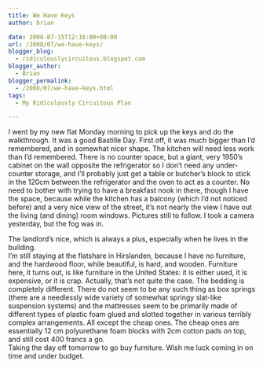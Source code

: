 ```yaml
---
title: We Have Keys
author: brian

date: 2008-07-15T12:16:00+00:00
url: /2008/07/we-have-keys/
blogger_blog:
  - ridiculouslycircuitous.blogspot.com
blogger_author:
  - Brian
blogger_permalink:
  - /2008/07/we-have-keys.html
tags:
  - My Ridiculously Circuitous Plan

---
```

I went by my new flat Monday morning to pick up the keys and do the walkthrough. It was a good Bastille Day. First off, it was much bigger than I&#8217;d remembered, and in somewhat nicer shape. The kitchen will need less work than I&#8217;d remembered. There is no counter space, but a giant, very 1950&#8217;s cabinet on the wall opposite the refrigerator so I don&#8217;t need any under-counter storage, and I&#8217;ll probably just get a table or butcher&#8217;s block to stick in the 120cm between the refrigerator and the oven to act as a counter. No need to bother with trying to have a breakfast nook in there, though I have the space, because while the kitchen has a balcony (which I&#8217;d not noticed before) and a very nice view of the street, it&#8217;s not nearly the view I have out the living (and dining) room windows. Pictures still to follow. I took a camera yesterday, but the fog was in.

<div>
</div>

<div>
  The landlord&#8217;s nice, which is always a plus, especially when he lives in the building. 
</div>

<div>
</div>

<div>
  I&#8217;m still staying at the flatshare in Hirslanden, because I have no furniture, and the hardwood floor, while beautiful, is hard, and wooden. Furniture here, it turns out, is like furniture in the United States: it is either used, it is expensive, or it is crap. Actually, that&#8217;s not quite the case. The bedding is completely different. There do not seem to be any such thing as box springs (there are a needlessly wide variety of somewhat springy slat-like suspension systems) and the mattresses seem to be primarily made of different types of plastic foam glued and slotted together in various terribly complex arrangements. All except the cheap ones. The cheap ones are essentially 12 cm polyurethane foam blocks with 2cm cotton pads on top, and still cost 400 francs a go.
</div>

<div>
</div>

<div>
  Taking the day off tomorrow to go buy furniture. Wish me luck coming in on time and under budget.
</div>